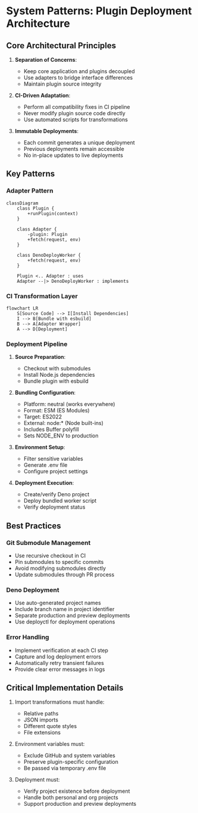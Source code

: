 # System Patterns: Plugin Deployment Architecture

## Core Architectural Principles
1. **Separation of Concerns**:
   - Keep core application and plugins decoupled
   - Use adapters to bridge interface differences
   - Maintain plugin source integrity

2. **CI-Driven Adaptation**:
   - Perform all compatibility fixes in CI pipeline
   - Never modify plugin source code directly
   - Use automated scripts for transformations

3. **Immutable Deployments**:
   - Each commit generates a unique deployment
   - Previous deployments remain accessible
   - No in-place updates to live deployments

## Key Patterns

### Adapter Pattern
```mermaid
classDiagram
    class Plugin {
        +runPlugin(context)
    }

    class Adapter {
        -plugin: Plugin
        +fetch(request, env)
    }

    class DenoDeployWorker {
        +fetch(request, env)
    }

    Plugin <.. Adapter : uses
    Adapter --|> DenoDeployWorker : implements
```

### CI Transformation Layer
```mermaid
flowchart LR
    S[Source Code] --> I[Install Dependencies]
    I --> B[Bundle with esbuild]
    B --> A[Adapter Wrapper]
    A --> D[Deployment]
```

### Deployment Pipeline
1. **Source Preparation**:
   - Checkout with submodules
   - Install Node.js dependencies
   - Bundle plugin with esbuild

2. **Bundling Configuration**:
   - Platform: neutral (works everywhere)
   - Format: ESM (ES Modules)
   - Target: ES2022
   - External: node:* (Node built-ins)
   - Includes Buffer polyfill
   - Sets NODE_ENV to production

3. **Environment Setup**:
   - Filter sensitive variables
   - Generate .env file
   - Configure project settings

4. **Deployment Execution**:
   - Create/verify Deno project
   - Deploy bundled worker script
   - Verify deployment status

## Best Practices

### Git Submodule Management
- Use recursive checkout in CI
- Pin submodules to specific commits
- Avoid modifying submodules directly
- Update submodules through PR process

### Deno Deployment
- Use auto-generated project names
- Include branch name in project identifier
- Separate production and preview deployments
- Use deployctl for deployment operations

### Error Handling
- Implement verification at each CI step
- Capture and log deployment errors
- Automatically retry transient failures
- Provide clear error messages in logs

## Critical Implementation Details
1. Import transformations must handle:
   - Relative paths
   - JSON imports
   - Different quote styles
   - File extensions

2. Environment variables must:
   - Exclude GitHub and system variables
   - Preserve plugin-specific configuration
   - Be passed via temporary .env file

3. Deployment must:
   - Verify project existence before deployment
   - Handle both personal and org projects
   - Support production and preview deployments
